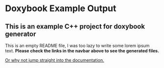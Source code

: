 # Doxybook Example Output

## This is an example C++ project for doxybook generator

This is an empty README file, I was too lazy to write some lorem ipsum text.
**Please check the links in the navbar above to see the generated files.**

[Or why not jump straight into the documentation.](api/classexample_1_1_animal.md#detailed-description)
